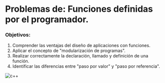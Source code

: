 # **Problemas de: Funciones definidas por el programador.**

### Objetivos:
1. Comprender las ventajas del diseño de aplicaciones con funciones.
2. Aplicar el concepto de "modularización de programas".
3. Realizar correctamente la declaración, llamado y definición de una función.
4. Identificar las diferencias entre "paso por valor" y "paso por referencia".

![c++](https://github.com/user-attachments/assets/22302ce2-273c-44ad-8d18-9619ac8b6731)
